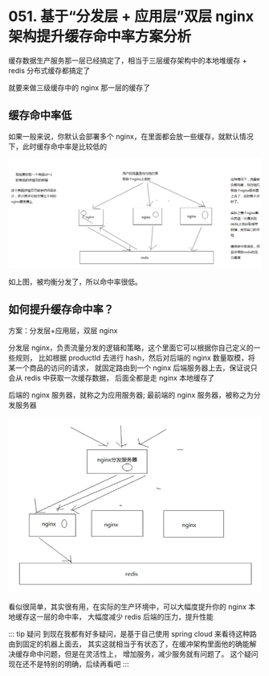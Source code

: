 # 051. 基于“分发层 + 应用层”双层 nginx 架构提升缓存命中率方案分析
缓存数据生产服务那一层已经搞定了，相当于三层缓存架构中的本地堆缓存 + redis 分布式缓存都搞定了

就要来做三级缓存中的 nginx 那一层的缓存了
## 缓存命中率低
如果一般来说，你默认会部署多个 nginx，在里面都会放一些缓存，就默认情况下，此时缓存命中率是比较低的

![](./assets/markdown-img-paste-20190407210110612.png)

如上图，被均衡分发了，所以命中率很低。

## 如何提升缓存命中率？
方案：分发层+应用层，双层 nginx

分发层 nginx，负责流量分发的逻辑和策略，这个里面它可以根据你自己定义的一些规则，
比如根据 productId 去进行 hash，然后对后端的 nginx 数量取模，将某一个商品的访问的请求，
就固定路由到一个 nginx 后端服务器上去，保证说只会从 redis 中获取一次缓存数据，
后面全都是走 nginx 本地缓存了

后端的 nginx 服务器，就称之为应用服务器; 最前端的 nginx 服务器，被称之为分发服务器

![](./assets/markdown-img-paste-20190407205614275.png)

看似很简单，其实很有用，在实际的生产环境中，可以大幅度提升你的 nginx 本地缓存这一层的命中率，
大幅度减少 redis 后端的压力，提升性能

::: tip 疑问
到现在我都有好多疑问，是基于自己使用 spring cloud 来看待这种路由到固定的机器上面去，
其实这就相当于有状态了，在缓冲架构里面他的确能解决缓存命中问题，但是在灵活性上，
增加服务，减少服务就有问题了。 这个疑问现在还不是特别的明确，后续再看吧
:::


<iframe  height="500px" width="100%" frameborder=0 allowfullscreen="true" :src="$withBase('/ads.html')"></iframe>